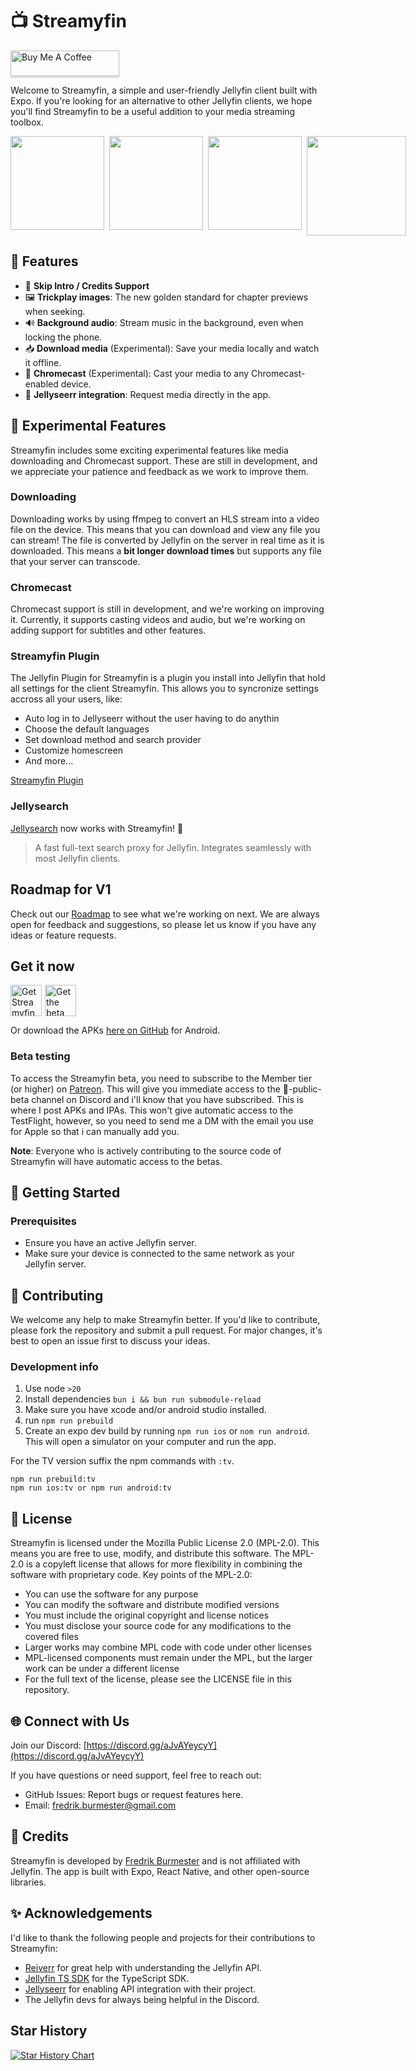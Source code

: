 # 📺 Streamyfin

<a href="https://www.buymeacoffee.com/fredrikbur3" target="_blank"><img src="https://www.buymeacoffee.com/assets/img/custom_images/orange_img.png" alt="Buy Me A Coffee" style="height: 41px !important;width: 174px !important;box-shadow: 0px 3px 2px 0px rgba(190, 190, 190, 0.5) !important;-webkit-box-shadow: 0px 3px 2px 0px rgba(190, 190, 190, 0.5) !important;" ></a>

Welcome to Streamyfin, a simple and user-friendly Jellyfin client built with Expo. If you're looking for an alternative to other Jellyfin clients, we hope you'll find Streamyfin to be a useful addition to your media streaming toolbox.

<div style="display: flex; flex-direction: row; gap: 8px">
  <img width=150 src="./assets/images/screenshots/screenshot1.png" />
  <img width=150 src="./assets/images/screenshots/screenshot3.png" />
  <img width=150 src="./assets/images/screenshots/screenshot2.png" />
  <img width=159 src="./assets/images/jellyseerr.PNG"/>
</div>

## 🌟 Features

- 🚀 **Skip Intro / Credits Support**
- 🖼️ **Trickplay images**: The new golden standard for chapter previews when seeking.
- 🔊 **Background audio**: Stream music in the background, even when locking the phone.
- 📥 **Download media** (Experimental): Save your media locally and watch it offline.
- 📡 **Chromecast** (Experimental): Cast your media to any Chromecast-enabled device.
- 🤖 **Jellyseerr integration**: Request media directly in the app.

## 🧪 Experimental Features

Streamyfin includes some exciting experimental features like media downloading and Chromecast support. These are still in development, and we appreciate your patience and feedback as we work to improve them.

### Downloading

Downloading works by using ffmpeg to convert an HLS stream into a video file on the device. This means that you can download and view any file you can stream! The file is converted by Jellyfin on the server in real time as it is downloaded. This means a **bit longer download times** but supports any file that your server can transcode.

### Chromecast

Chromecast support is still in development, and we're working on improving it. Currently, it supports casting videos and audio, but we're working on adding support for subtitles and other features.

### Streamyfin Plugin

The Jellyfin Plugin for Streamyfin is a plugin you install into Jellyfin that hold all settings for the client Streamyfin. This allows you to syncronize settings accross all your users, like:

- Auto log in to Jellyseerr without the user having to do anythin
- Choose the default languages 
- Set download method and search provider
- Customize homescreen
- And more...

[Streamyfin Plugin](https://github.com/streamyfin/jellyfin-plugin-streamyfin)

### Jellysearch

[Jellysearch](https://gitlab.com/DomiStyle/jellysearch) now works with Streamyfin! 🚀

> A fast full-text search proxy for Jellyfin. Integrates seamlessly with most Jellyfin clients.

## Roadmap for V1

Check out our [Roadmap](https://github.com/users/fredrikburmester/projects/5) to see what we're working on next. We are always open for feedback and suggestions, so please let us know if you have any ideas or feature requests.

## Get it now

<div style="display: flex; gap: 5px;">
  <a href="https://apps.apple.com/app/streamyfin/id6593660679?l=en-GB"><img height=50 alt="Get Streamyfin on App Store" src="./assets/Download_on_the_App_Store_Badge.png"/></a>
  <a href="https://play.google.com/store/apps/details?id=com.fredrikburmester.streamyfin"><img height=50 alt="Get the beta on Google Play" src="./assets/Google_Play_Store_badge_EN.svg"/></a>
</div>

Or download the APKs [here on GitHub](https://github.com/streamyfin/streamyfin/releases) for Android.

### Beta testing

To access the Streamyfin beta, you need to subscribe to the Member tier (or higher) on [Patreon](https://www.patreon.com/streamyfin). This will give you immediate access to the ⁠🧪-public-beta channel on Discord and i'll know that you have subscribed. This is where I post APKs and IPAs. This won't give automatic access to the TestFlight, however, so you need to send me a DM with the email you use for Apple so that i can manually add you.

 **Note**: Everyone who is actively contributing to the source code of Streamyfin will have automatic access to the betas.

## 🚀 Getting Started

### Prerequisites

- Ensure you have an active Jellyfin server.
- Make sure your device is connected to the same network as your Jellyfin server.

## 🙌 Contributing

We welcome any help to make Streamyfin better. If you'd like to contribute, please fork the repository and submit a pull request. For major changes, it's best to open an issue first to discuss your ideas.

### Development info

1. Use node `>20`
2. Install dependencies `bun i && bun run submodule-reload`
3. Make sure you have xcode and/or android studio installed.
4. run `npm run prebuild`
5. Create an expo dev build by running `npm run ios` or `nom run android`. This will open a simulator on your computer and run the app.

For the TV version suffix the npm commands with `:tv`.

`npm run prebuild:tv`  
`npm run ios:tv or npm run android:tv`

## 📄 License

Streamyfin is licensed under the Mozilla Public License 2.0 (MPL-2.0).
This means you are free to use, modify, and distribute this software. The MPL-2.0 is a copyleft license that allows for more flexibility in combining the software with proprietary code.
Key points of the MPL-2.0:

- You can use the software for any purpose
- You can modify the software and distribute modified versions
- You must include the original copyright and license notices
- You must disclose your source code for any modifications to the covered files
- Larger works may combine MPL code with code under other licenses
- MPL-licensed components must remain under the MPL, but the larger work can be under a different license
- For the full text of the license, please see the LICENSE file in this repository.

## 🌐 Connect with Us

Join our Discord: [https://discord.gg/aJvAYeycyY](https://discord.gg/aJvAYeycyY)

If you have questions or need support, feel free to reach out:

- GitHub Issues: Report bugs or request features here.
- Email: [fredrik.burmester@gmail.com](mailto:fredrik.burmester@gmail.com)

## 📝 Credits

Streamyfin is developed by [Fredrik Burmester](https://github.com/fredrikburmester) and is not affiliated with Jellyfin. The app is built with Expo, React Native, and other open-source libraries.

## ✨ Acknowledgements

I'd like to thank the following people and projects for their contributions to Streamyfin:

- [Reiverr](https://github.com/aleksilassila/reiverr) for great help with understanding the Jellyfin API.
- [Jellyfin TS SDK](https://github.com/jellyfin/jellyfin-sdk-typescript) for the TypeScript SDK.
- [Jellyseerr](https://github.com/Fallenbagel/jellyseerr) for enabling API integration with their project.
- The Jellyfin devs for always being helpful in the Discord.

## Star History

[![Star History Chart](https://api.star-history.com/svg?repos=streamyfin/streamyfin&type=Date)](https://star-history.com/#streamyfin/streamyfin&Date)
